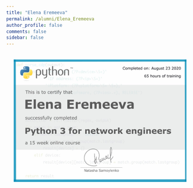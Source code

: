 ```yaml
---
title: "Elena Eremeeva"
permalink: /alumni/Elena_Eremeeva
author_profile: false
comments: false
sidebar: false
---
```


<div style="padding: 20px;">
  <img src="https://raw.githubusercontent.com/pyneng/pyneng.github.io/master/alumni/Elena_Eremeeva.png" alt="Python for network engineers">
</div>


